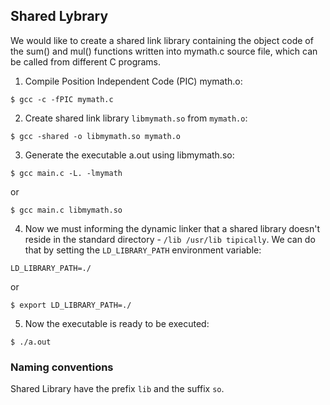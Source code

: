 ## Shared Lybrary

We would like to create a shared link library containing the object code of the 
sum() and mul() functions written into mymath.c source file, which can be 
called from different C programs.

1. Compile Position Independent Code (PIC) mymath.o: 
```
$ gcc -c -fPIC mymath.c
```

2. Create shared link library `libmymath.so` from `mymath.o`: 
```
$ gcc -shared -o libmymath.so mymath.o
```

3. Generate the executable a.out using libmymath.so: 
```
$ gcc main.c -L. -lmymath
```
or 
```
$ gcc main.c libmymath.so
```

4. Now we must informing the dynamic linker that a shared library doesn't reside 
in the standard directory - `/lib /usr/lib tipically`. We can do that by setting
the `LD_LIBRARY_PATH` environment variable:
```
LD_LIBRARY_PATH=./
```
or
```
$ export LD_LIBRARY_PATH=./
```

5. Now the executable is ready to be executed:
```
$ ./a.out
```

### Naming conventions

Shared Library have the prefix `lib` and the suffix `so`.
